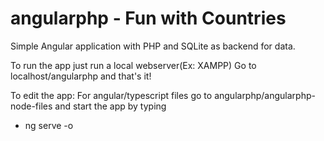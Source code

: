 # angularphp - Fun with Countries

Simple Angular application with PHP and SQLite as backend for data.

To run the app just run a local webserver(Ex: XAMPP)
Go to localhost/angularphp and that's it!

To edit the app:
For angular/typescript files go to angularphp/angularphp-node-files and start the app by typing
- ng serve -o